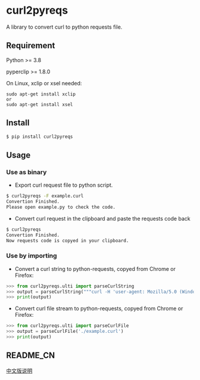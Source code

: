 # curl2pyreqs

A library to convert curl to python requests file.

## Requirement

Python >= 3.8

pyperclip >= 1.8.0

On Linux, xclip or xsel needed:

```Shell
sudo apt-get install xclip
or
sudo apt-get install xsel

```

## Install

```Bash
$ pip install curl2pyreqs
```

## Usage

### Use as binary

-   Export curl request file to python script.

```Bash
$ curl2pyreqs -F example.curl
Convertion Finished.
Please open example.py to check the code.
```

-   Convert curl request in the clipboard and paste the requests code back

```Bash
$ curl2pyreqs
Convertion Finished.
Now requests code is copyed in your clipboard.
```

### Use by importing

-   Convert a curl string to python-requests, copyed from Chrome or Firefox:

```Python
>>> from curl2pyreqs.ulti import parseCurlString
>>> output = parseCurlString("""curl -H 'user-agent: Mozilla/5.0 (Windows NT 10.0; Win64; x64; rv:87.0) Gecko/20100101 Firefox/87.0' -H 'accept: text/html,application/xhtml+xml,application/xml;q=0.9,image/avif,image/webp,*/*;q=0.8' -H 'accept-language: en-US,en;q=0.5' --compressed -H 'upgrade-insecure-requests: 1' -H 'te: trailers' https://pypi.org/""")
>>> print(output)
```

-   Convert curl file stream to python-requests, copyed from Chrome or Firefox:

```Python
>>> from curl2pyreqs.ulti import parseCurlFile
>>> output = parseCurlFile('./example.curl')
>>> print(output)
```

## README_CN

[中文版说明](https://github.com/knightz1224/curl2pyreqs/blob/main/README_CN.md)
